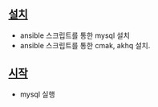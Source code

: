 ## [설치](./ansible_install/readme.md)
- ansible 스크립트를 통한 mysql 설치 
- ansible 스크립트를 통한 cmak, akhq 설치.

## [시작](start.md)
- mysql 실행
